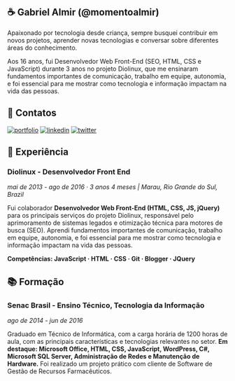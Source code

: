 
## ☕ Gabriel Almir (@momentoalmir)
Apaixonado por tecnologia desde criança, sempre busquei contribuir em novos projetos, aprender novas tecnologias e conversar sobre diferentes áreas do conhecimento.

Aos 16 anos, fui Desenvolvedor Web Front-End (SEO, HTML, CSS e JavaScript) durante 3 anos no projeto Diolinux, que me ensinaram fundamentos importantes de comunicação, trabalho em equipe, autonomia, e foi essencial para me mostrar como tecnologia e informação impactam na vida das pessoas.

## 🔗 Contatos

[![portfolio](https://img.shields.io/badge/github-000?style=for-the-badge&logo=ko-fi&logoColor=white)](https://github.com/momentoalmir)
[![linkedin](https://img.shields.io/badge/linkedin-0A66C2?style=for-the-badge&logo=linkedin&logoColor=white)](https://www.linkedin.com/in/momentoalmir/)
[![twitter](https://img.shields.io/badge/@momentoalmir-1DA1F2?style=for-the-badge&logo=twitter&logoColor=white)](https://twitter.com/momentoalmir)


## 💼 Experiência

### Diolinux - Desenvolvedor Front End
*mai de 2013 - ago de 2016 · 3 anos 4 meses | Marau, Rio Grande do Sul, Brazil*

Fui colaborador __Desenvolvedor Web Front-End (HTML, CSS, JS, jQuery)__ para os principais serviços do projeto Diolinux, responsável pelo aprimoramento de sistemas legados e otimização técnica
para motores de busca (SEO). Aprendi fundamentos importantes de comunicação,
trabalho em equipe, autonomia, e foi essencial para me mostrar como tecnologia e
informação impactam na vida das pessoas.

__Competências: JavaScript · HTML · CSS · Git · Blogger · JQuery__

## 📚 Formação


### Senac Brasil - Ensino Técnico, Tecnologia da Informação
*ago de 2014 - jun de 2016*

Graduado em Técnico de Informática, com a carga horária de 1200 horas de aula, com as principais características e tecnologias relevantes no setor. __Em destaque: Microsoft Office, HTML, CSS, JavaScript, WordPress, C#, Microsoft SQL Server, Administração de Redes e Manutenção de Hardware.__ Foi realizado um projeto prático com cliente de Software de Gestão de Recursos Farmacêuticos.
